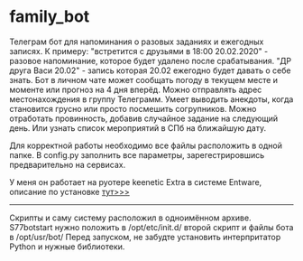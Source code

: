 # family_bot

Телеграм бот для напоминания о разовых заданиях и ежегодных записях.
К примеру:
    "встретится с друзьями в 18:00 20.02.2020" - разовое напоминание, которое будет удалено после срабатывания.
    "ДР друга Васи 20.02" - запись которая 20.02 ежегодно будет давать о себе знать.
Бот в личном чате может сообщать погоду в текущем месте и моменте или прогноз на 4 дня вперёд.
Можно отправлять адрес местонахождения в группу Телеграмм.
Умеет выводить анекдоты, когда становится грусно или просто посмешить согрупников.
Можно отработать провинность, добавив случайное задание на следующий день.
Или узнать список мероприятий в СПб на ближайшую дату.


Для корректной работы необходимо все файлы расположить в одной папке.
В config.py заполнить все параметры, зарегестрировшись предварительно на сервисах.


У меня он работает на руотере keenetic Extra в системе Entware, 
описание по установке [тут>>>](https://help.keenetic.com/hc/ru/articles/360021214160)

____
Скрипты и саму систему расположил в одноимённом архиве.
S77botstart нужно положить в /opt/etc/init.d/
второй скрипт и файлы бота в /opt/usr/bot/
Перед запуском, не забудте установить интерпритатор Python и нужные библиотеки.
